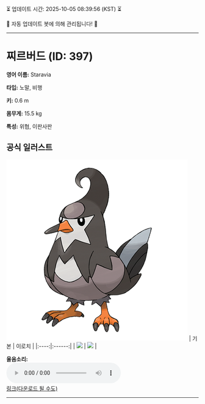 
⏳ 업데이트 시간: 2025-10-05 08:39:56 (KST) ⏳

🤖 자동 업데이트 봇에 의해 관리됩니다! 🤖

---

# 찌르버드 (ID: 397)
**영어 이름:** Staravia

**타입:** 노말, 비행

**키:** 0.6 m

**몸무게:** 15.5 kg

**특성:** 위협, 이판사판

## 공식 일러스트
![](https://raw.githubusercontent.com/PokeAPI/sprites/master/sprites/pokemon/other/official-artwork/397.png)
| 기본 | 이로치 |
|:----:|:------:|
| <img src="http://play.pokemonshowdown.com/sprites/ani/staravia.gif" width="200"> | <img src="http://play.pokemonshowdown.com/sprites/ani-shiny/staravia.gif" width="200"> |

**울음소리:**<br><audio controls src="https://raw.githubusercontent.com/PokeAPI/cries/main/cries/pokemon/latest/397.ogg"></audio><br> [링크(다운로드 될 수도)](https://raw.githubusercontent.com/PokeAPI/cries/main/cries/pokemon/latest/397.ogg)


---

